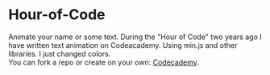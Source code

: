 # Hour-of-Code
Animate your name or some text. During the "Hour of Code" two years ago I have written text animation on Codeacademy. Using min.js and other libraries. I just changed colors. <br>
You can fork a repo or create on your own: <a href="https://www.codecademy.com/courses/animate-your-name/0/1">Codecademy</a>.
